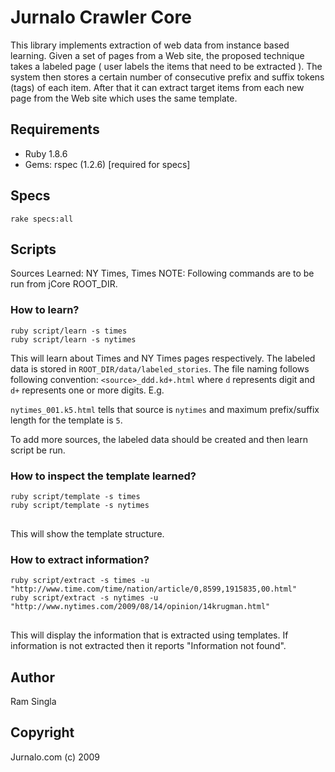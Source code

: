 Jurnalo Crawler Core
====================

This library implements extraction of web data from instance based learning. 
Given a set of pages from a Web site, the proposed technique takes a labeled
page ( user labels the items that need to be extracted ). The system then
stores a certain number of consecutive prefix and suffix tokens (tags) of
each item. After that it can extract target items from each new page from
the Web site which uses the same template.

Requirements
------------
- Ruby 1.8.6
- Gems: rspec (1.2.6) [required for specs]

Specs
-----
<pre><code>rake specs:all</code>
</pre>

Scripts
-------
<p>Sources Learned: NY Times, Times
NOTE: Following commands are to be run from jCore ROOT_DIR.
</p>

### How to learn?
<pre><code>ruby script/learn -s times
ruby script/learn -s nytimes</code>
</pre>

<p>This will learn about Times and NY Times pages respectively.
The labeled data is stored in <code>ROOT_DIR/data/labeled_stories</code>.
The file naming follows following convention: <code>&lt;source&gt;_ddd.kd+.html</code> where
<code>d</code> represents digit and <code>d+</code> represents one or more digits. E.g.
</p>

<p><code>nytimes_001.k5.html</code> tells that source is <code>nytimes</code> and maximum
prefix/suffix length for the template is <code>5</code>.
</p>

<p>To add more sources, the labeled data should be created and then learn script be run.
</p>

### How to inspect the template learned?
<pre><code>ruby script/template -s times
ruby script/template -s nytimes
</code>
</pre>

<p>This will show the template structure.</p>

### How to extract information?
<pre><code>ruby script/extract -s times -u "http://www.time.com/time/nation/article/0,8599,1915835,00.html"
ruby script/extract -s nytimes -u "http://www.nytimes.com/2009/08/14/opinion/14krugman.html"
</code>
</pre>

<p>This will display the information that is extracted using templates.
If information is not extracted then it reports "Information not found".
</p>

Author
------
Ram Singla

Copyright
---------
Jurnalo.com (c) 2009
